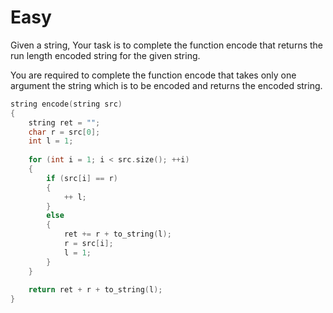 # Easy

Given a string, Your task is to  complete the function encode that returns the run length encoded string for the given string.

You are required to complete the function encode that takes only one argument the string which is to be encoded and returns the encoded string.

```cpp
string encode(string src)
{
    string ret = "";
    char r = src[0];
    int l = 1;
    
    for (int i = 1; i < src.size(); ++i)
    {
        if (src[i] == r)
        {
            ++ l;
        }
        else
        {
            ret += r + to_string(l);
            r = src[i];
            l = 1;
        }
    }
    
    return ret + r + to_string(l);
}
```
